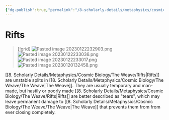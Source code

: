 ```yaml
---
{"dg-publish":true,"permalink":"/8-scholarly-details/metaphysics/cosmic-biology/the-weave/rifts/","noteIcon":""}
---
```


# Rifts

>[!grid]
>![Pasted image 20230122232903.png](/img/user/x.%20Assets/Attachments/Pasted%20image%2020230122232903.png)
>![Pasted image 20230122233036.png](/img/user/x.%20Assets/Attachments/Pasted%20image%2020230122233036.png)
>![Pasted image 20230122233017.png](/img/user/x.%20Assets/Attachments/Pasted%20image%2020230122233017.png)
![Pasted image 20230120132458.png](/img/user/x.%20Assets/Attachments/Images/Uploads/Pasted%20image%2020230120132458.png)

[[8. Scholarly Details/Metaphysics/Cosmic Biology/The Weave/Rifts\|Rifts]] are unstable splits in [[8. Scholarly Details/Metaphysics/Cosmic Biology/The Weave/The Weave\|The Weave]]. They are usually temporary and man-made, but hastily or poorly made [[8. Scholarly Details/Metaphysics/Cosmic Biology/The Weave/Rifts\|Rifts]] are better described as "tears", which may leave permanent damage to [[8. Scholarly Details/Metaphysics/Cosmic Biology/The Weave/The Weave\|The Weave]] that prevents them from from ever closing completely.  


